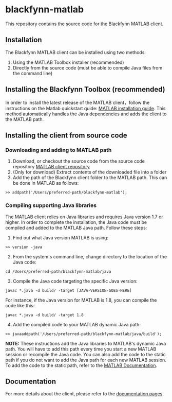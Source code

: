 # blackfynn-matlab

This repository contains the source code for the Blackfynn MATLAB client.

## Installation

The Blackfynn MATLAB client can be installed using two methods:

1. Using the MATLAB Toolbox installer (recommended)
2. Directly from the source code (must be able to compile Java files from the command line)

## Installing the Blackfynn Toolbox (recommended)
In order to install the latest release of the MATLAB client，follow the instructions on the Matlab quickstart quide: [MATLAB installation guide](http://docs.blackfynn.io/clients/matlab/quickstart.html#installation). This method automatically handles the Java dependencies and adds the client to the MATLAB path. 

## Installing the client from source code

### Downloading and adding to MATLAB path

1. Download, or checkout the source code from the source code repository [MATLAB client repository](https://github.com/Blackfynn/blackfynn-matlab)
2. (Only for download) Extract contents of the downloaded file into a folder
3. Add the path of the Blackfynn client folder to the MATLAB path. This can be done in MATLAB as follows:

```shell
>> addpath('/Users/preferred-path/blackfynn-matlab');
```

### Compiling supporting Java libraries

The MATLAB client relies on Java libraries and requires Java version 1.7 or higher. In order to complete the installation, the Java code must be compiled and added to the MATLAB Java path. Follow these steps:

1. Find out what Java version MATLAB is using:

```shell
>> version -java
```

2. From the system's command line, change directory to the location of the Java code:

```shell
cd /Users/preferred-path/blackfynn-matlab/java
```

3. Compile the Java code targeting the specific Java version:

```shell
javac *.java -d build/ -target [JAVA-VERSION-GOES-HERE]
```

For instance, if the Java version for MATLAB is 1.8, you can compile the code like this:

```shell
javac *.java -d build/ -target 1.8
``` 

4. Add the compiled code to your MATLAB dynamic Java path:

```shell
>> javaaddpath('/Users/preferred-path/blackfynn-matlab/java/build');
```

**NOTE:** These instructions add the Java libraries to MATLAB's dynamic Java path. You will have to add this path every time you start a new MATLAB session or recompile the Java code. You can also add the code to the static path if you do not want to add the Java path for each new MATLAB session. To add the code to the static path, refer to the [MATLAB Documentation](https://www.mathworks.com/help/matlab/ref/javaclasspath.html).

## Documentation

For more details about the client, please refer to the [documentation pages](http://docs.blackfynn.io/clients/matlab/index.html).
